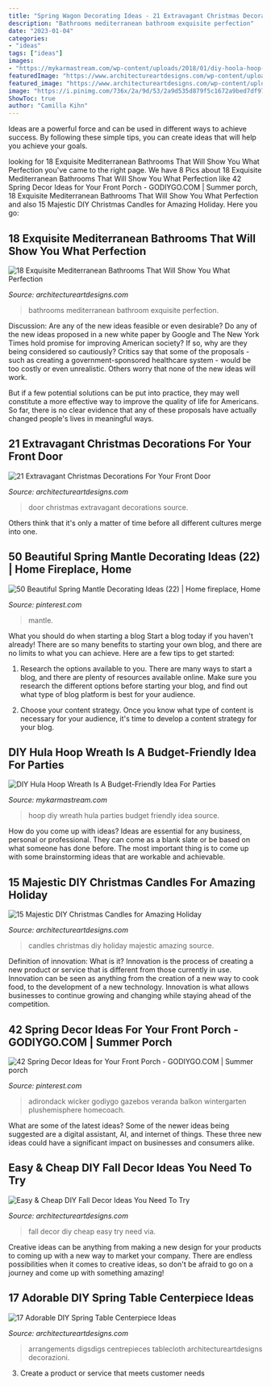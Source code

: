 ```yaml
---
title: "Spring Wagon Decorating Ideas - 21 Extravagant Christmas Decorations For Your Front Door"
description: "Bathrooms mediterranean bathroom exquisite perfection"
date: "2023-01-04"
categories:
- "ideas"
tags: ["ideas"]
images:
- "https://mykarmastream.com/wp-content/uploads/2018/01/diy-hoola-hoop-wreath-.jpg"
featuredImage: "https://www.architectureartdesigns.com/wp-content/uploads/2014/11/1153-630x935.jpg"
featured_image: "https://www.architectureartdesigns.com/wp-content/uploads/2014/08/1027.jpg"
image: "https://i.pinimg.com/736x/2a/9d/53/2a9d535d879f5c1672a9bed7df975a6d.jpg"
ShowToc: true
author: "Camilla Kihn"
---
```



Ideas are a powerful force and can be used in different ways to achieve success. By following these simple tips, you can create ideas that will help you achieve your goals.

	

		
looking for 18 Exquisite Mediterranean Bathrooms That Will Show You What Perfection you've came to the right page. We have 8 Pics about 18 Exquisite Mediterranean Bathrooms That Will Show You What Perfection like 42 Spring Decor Ideas for Your Front Porch - GODIYGO.COM | Summer porch, 18 Exquisite Mediterranean Bathrooms That Will Show You What Perfection and also 15 Majestic DIY Christmas Candles for Amazing Holiday. Here you go:
		
    
## 18 Exquisite Mediterranean Bathrooms That Will Show You What Perfection

<img loading=lazy src="https://www.architectureartdesigns.com/wp-content/uploads/2015/06/18-Exquisite-Mediterranean-Bathrooms-That-Will-Show-You-What-Perfection-Is-Like-8.jpg" onerror="this.onerror=null;this.src='https://tse3.mm.bing.net/th?id=OIP.AHLlJPJsYnlY3QJDC0YuhAAAAA&amp;pid=15.1';" alt="18 Exquisite Mediterranean Bathrooms That Will Show You What Perfection">

_Source: architectureartdesigns.com_

>bathrooms mediterranean bathroom exquisite perfection. 

	

Discussion: Are any of the new ideas feasible or even desirable?
Do any of the new ideas proposed in a new white paper by Google and The New York Times hold promise for improving American society? If so, why are they being considered so cautiously?
Critics say that some of the proposals - such as creating a government-sponsored healthcare system - would be too costly or even unrealistic. Others worry that none of the new ideas will work.

But if a few potential solutions can be put into practice, they may well constitute a more effective way to improve the quality of life for Americans. So far, there is no clear evidence that any of these proposals have actually changed people's lives in meaningful ways.

    
## 21 Extravagant Christmas Decorations For Your Front Door

<img loading=lazy src="https://www.architectureartdesigns.com/wp-content/uploads/2016/11/6-41.jpg" onerror="this.onerror=null;this.src='https://tse1.mm.bing.net/th?id=OIP.diSiDxS9NFbvGvW6Qqh8GAHaLI&amp;pid=15.1';" alt="21 Extravagant Christmas Decorations For Your Front Door">

_Source: architectureartdesigns.com_

>door christmas extravagant decorations source. 

	

Others think that it's only a matter of time before all different cultures merge into one.

    
## 50 Beautiful Spring Mantle Decorating Ideas (22) | Home Fireplace, Home

<img loading=lazy src="https://i.pinimg.com/736x/2a/9d/53/2a9d535d879f5c1672a9bed7df975a6d.jpg" onerror="this.onerror=null;this.src='https://tse4.mm.bing.net/th?id=OIP._qvhOHEbg85LbV2HxLJA1gHaKJ&amp;pid=15.1';" alt="50 Beautiful Spring Mantle Decorating Ideas (22) | Home fireplace, Home">

_Source: pinterest.com_

>mantle. 

	

What you should do when starting a blog
Start a blog today if you haven't already! There are so many benefits to starting your own blog, and there are no limits to what you can achieve. Here are a few tips to get started:
1. Research the options available to you. There are many ways to start a blog, and there are plenty of resources available online. Make sure you research the different options before starting your blog, and find out what type of blog platform is best for your audience.

2. Choose your content strategy. Once you know what type of content is necessary for your audience, it's time to develop a content strategy for your blog.

    
## DIY Hula Hoop Wreath Is A Budget-Friendly Idea For Parties

<img loading=lazy src="https://mykarmastream.com/wp-content/uploads/2018/01/diy-hoola-hoop-wreath-.jpg" onerror="this.onerror=null;this.src='https://tse1.mm.bing.net/th?id=OIP.ccXLLWj7Nu_vjocJ8iaGvwHaLH&amp;pid=15.1';" alt="DIY Hula Hoop Wreath Is A Budget-Friendly Idea For Parties">

_Source: mykarmastream.com_

>hoop diy wreath hula parties budget friendly idea source. 

	

How do you come up with ideas?
Ideas are essential for any business, personal or professional. They can come as a blank slate or be based on what someone has done before. The most important thing is to come up with some brainstorming ideas that are workable and achievable.

    
## 15 Majestic DIY Christmas Candles For Amazing Holiday

<img loading=lazy src="https://www.architectureartdesigns.com/wp-content/uploads/2014/11/1153-630x935.jpg" onerror="this.onerror=null;this.src='https://tse4.mm.bing.net/th?id=OIP.0Lrs4AIjLzWK8A20-21yqAHaK_&amp;pid=15.1';" alt="15 Majestic DIY Christmas Candles for Amazing Holiday">

_Source: architectureartdesigns.com_

>candles christmas diy holiday majestic amazing source. 

	

Definition of innovation: What is it?
Innovation is the process of creating a new product or service that is different from those currently in use. Innovation can be seen as anything from the creation of a new way to cook food, to the development of a new technology. Innovation is what allows businesses to continue growing and changing while staying ahead of the competition.

    
## 42 Spring Decor Ideas For Your Front Porch - GODIYGO.COM | Summer Porch

<img loading=lazy src="https://i.pinimg.com/736x/1d/ba/a4/1dbaa401d320ad1048b142635b96cf0d.jpg" onerror="this.onerror=null;this.src='https://tse2.mm.bing.net/th?id=OIP.aSzNmprZ0nxWQGaEJcVMXQHaJ3&amp;pid=15.1';" alt="42 Spring Decor Ideas for Your Front Porch - GODIYGO.COM | Summer porch">

_Source: pinterest.com_

>adirondack wicker godiygo gazebos veranda balkon wintergarten plushemisphere homecoach. 

	

What are some of the latest ideas?
Some of the newer ideas being suggested are a digital assistant, AI, and internet of things. These three new ideas could have a significant impact on businesses and consumers alike.

    
## Easy &amp; Cheap DIY Fall Decor Ideas You Need To Try

<img loading=lazy src="https://www.architectureartdesigns.com/wp-content/uploads/2014/08/1027.jpg" onerror="this.onerror=null;this.src='https://tse4.mm.bing.net/th?id=OIP.kBIigFJq_RGTEpP8RQd3CQAAAA&amp;pid=15.1';" alt="Easy &amp; Cheap DIY Fall Decor Ideas You Need To Try">

_Source: architectureartdesigns.com_

>fall decor diy cheap easy try need via. 

	

Creative ideas can be anything from making a new design for your products to coming up with a new way to market your company. There are endless possibilities when it comes to creative ideas, so don't be afraid to go on a journey and come up with something amazing!

    
## 17 Adorable DIY Spring Table Centerpiece Ideas

<img loading=lazy src="https://www.architectureartdesigns.com/wp-content/uploads/2015/03/615.jpg" onerror="this.onerror=null;this.src='https://tse1.mm.bing.net/th?id=OIP.qmC40T4nOeTAMtNPw77ZagHaLH&amp;pid=15.1';" alt="17 Adorable DIY Spring Table Centerpiece Ideas">

_Source: architectureartdesigns.com_

>arrangements digsdigs centrepieces tablecloth architectureartdesigns decorazioni. 

	

3. Create a product or service that meets customer needs

